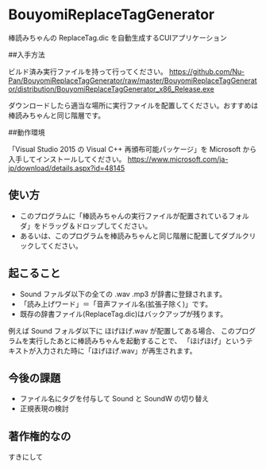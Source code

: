 # BouyomiReplaceTagGenerator

棒読みちゃんの ReplaceTag.dic を自動生成するCUIアプリケーション

##入手方法

ビルド済み実行ファイルを持って行ってください。
<https://github.com/Nu-Pan/BouyomiReplaceTagGenerator/raw/master/BouyomiReplaceTagGenerator/distribution/BouyomiReplaceTagGenerator_x86_Release.exe>

ダウンロードしたら適当な場所に実行ファイルを配置してください。おすすめは棒読みちゃんと同じ階層です。

##動作環境

「Visual Studio 2015 の Visual C++ 再頒布可能パッケージ」を Microsoft から入手してインストールしてください。
<https://www.microsoft.com/ja-jp/download/details.aspx?id=48145>

## 使い方
* このプログラムに「棒読みちゃんの実行ファイルが配置されているフォルダ」をドラッグ＆ドロップしてください。
* あるいは、このプログラムを棒読みちゃんと同じ階層に配置してダブルクリックしてください。

## 起こること

* Sound ファルダ以下の全ての .wav .mp3 が辞書に登録されます。
* 「読み上げワード」＝「音声ファイル名(拡張子除く)」です。
* 既存の辞書ファイル(ReplaceTag.dic)はバックアップが残ります。

例えば Sound フォルダ以下に ほげほげ.wav が配置してある場合、
このプログラムを実行したあとに棒読みちゃんを起動することで、
「ほげほげ」というテキストが入力された時に「ほげほげ.wav」が再生されます。

## 今後の課題

* ファイル名にタグを付与して Sound と SoundW の切り替え
* 正規表現の検討

## 著作権的なの

すきにして
